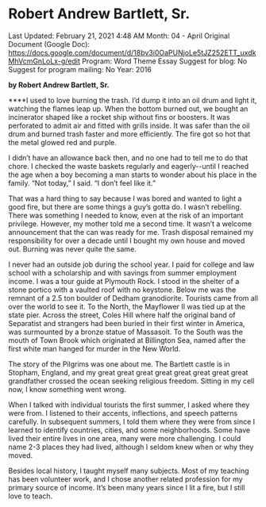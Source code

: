 # Robert Andrew Bartlett, Sr.

Last Updated: February 21, 2021 4:48 AM
Month: 04 - April
Original Document (Google Doc): https://docs.google.com/document/d/18bv3i0OaPUNjoLe5tJZ252ETT_uxdkMhVcmGnLoLx-g/edit
Program: Word Theme Essay
Suggest for blog: No
Suggest for program mailing: No
Year: 2016

**by Robert Andrew Bartlett, Sr.**

****I used to love burning the trash. I’d dump it into an oil drum and light it, watching the flames leap up. When the bottom burned out, we bought an incinerator shaped like a rocket ship without fins or boosters. It was perforated to admit air and fitted with grills inside. It was safer than the oil drum and burned trash faster and more efficiently. The fire got so hot that the metal glowed red and purple.

I didn’t have an allowance back then, and no one had to tell me to do that chore. I checked the waste baskets regularly and eagerly--until I reached the age when a boy becoming a man starts to wonder about his place in the family. “Not today,” I said. “I don’t feel like it.”

That was a hard thing to say because I was bored and wanted to light a good fire, but there are some things a guy’s gotta do. I wasn’t rebelling. There was something I needed to know, even at the risk of an important privilege. However, my mother told me a second time. It wasn’t a welcome announcement that the can was ready for me. Trash disposal remained my responsibility for over a decade until I bought my own house and moved out. Burning was never quite the same.

I never had an outside job during the school year. I paid for college and law school with a scholarship and with savings from summer employment income. I was a tour guide at Plymouth Rock. I stood in the shelter of a stone portico with a vaulted roof with no keystone. Below me was the remnant of a 2.5 ton boulder of Dedham granodiorite. Tourists came from all over the world to see it. To the North, the Mayflower II was tied up at the state pier. Across the street, Coles Hill where half the original band of Separatist and strangers had been buried in their first winter in America, was surmounted by a bronze statue of Massasoit. To the South was the mouth of Town Brook which originated at Billington Sea, named after the first white man hanged for murder in the New World.

The story of the Pilgrims was one about me. The Bartlett castle is in Stopham, England, and my great great great great great great great great grandfather crossed the ocean seeking religious freedom. Sitting in my cell now, I know something went wrong.

When I talked with individual tourists the first summer, I asked where they were from. I listened to their accents, inflections, and speech patterns carefully. In subsequent summers, I told them where they were from since I learned to identify countries, cities, and some neighborhoods. Some have lived their entire lives in one area, many were more challenging. I could name 2-3 places they had lived, although I seldom knew when or why they moved.

Besides local history, I taught myself many subjects. Most of my teaching has been volunteer work, and I chose another related profession for my primary source of income. It’s been many years since I lit a fire, but I still love to teach.